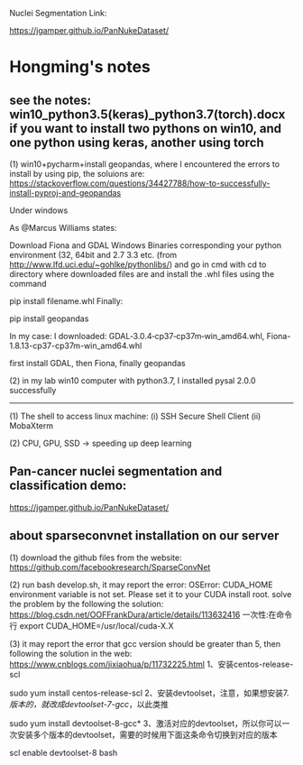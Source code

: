 Nuclei Segmentation Link:

https://jgamper.github.io/PanNukeDataset/




# Hongming's notes
## see the notes: win10_python3.5(keras)_python3.7(torch).docx if you want to install two pythons on win10, and one python using keras, another using torch

(1) win10+pycharm+install geopandas, where I encountered the errors to install by using pip, the soluions are:
https://stackoverflow.com/questions/34427788/how-to-successfully-install-pyproj-and-geopandas

Under windows

As @Marcus Williams states:

Download Fiona and GDAL Windows Binaries corresponding your python environment (32, 64bit and 2.7 3.3 etc. (from http://www.lfd.uci.edu/~gohlke/pythonlibs/) and go in cmd with cd to directory where downloaded files are and install the .whl files using the command

pip install filename.whl
Finally:

pip install geopandas

In my case: I downloaded: GDAL‑3.0.4‑cp37‑cp37m‑win_amd64.whl, Fiona-1.8.13-cp37-cp37m-win_amd64.whl

first install GDAL, then Fiona, finally geopandas

(2) in my lab win10 computer with python3.7, I installed pysal 2.0.0 successfully

---------------------------------------------------------------------------------
(1) The shell to access linux machine: (i) SSH Secure Shell Client (ii) MobaXterm

(2) CPU, GPU, SSD -> speeding up deep learning

## Pan-cancer nuclei segmentation and classification demo:
https://jgamper.github.io/PanNukeDataset/

## about sparseconvnet installation on our server

(1) download the github files from the website: https://github.com/facebookresearch/SparseConvNet

(2) run bash develop.sh, it may report the error: OSError: CUDA_HOME environment variable is not set. Please set it to your CUDA install root.
    solve the problem by the following the solution: https://blog.csdn.net/OOFFrankDura/article/details/113632416
    一次性:在命令行
    export CUDA_HOME=/usr/local/cuda-X.X
    
(3) it may report the error that gcc version should be greater than 5, then following the solution in the web: https://www.cnblogs.com/jixiaohua/p/11732225.html
1、安装centos-release-scl

sudo yum install centos-release-scl
2、安装devtoolset，注意，如果想安装7.*版本的，就改成devtoolset-7-gcc*，以此类推

sudo yum install devtoolset-8-gcc*
3、激活对应的devtoolset，所以你可以一次安装多个版本的devtoolset，需要的时候用下面这条命令切换到对应的版本

scl enable devtoolset-8 bash
